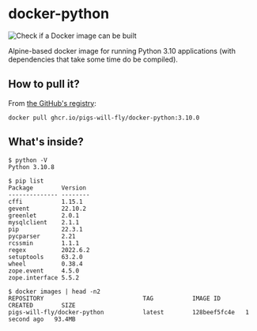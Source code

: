 # docker-python
![Check if a Docker image can be built](https://github.com/pigs-will-fly/docker-python/workflows/Check%20if%20a%20Docker%20image%20can%20be%20built/badge.svg)

Alpine-based docker image for running Python 3.10 applications (with dependencies that take some time do be compiled).

## How to pull it?

From [the GitHub's registry](https://github.com/pigs-will-fly/docker-python/pkgs/container/docker-python):

```
docker pull ghcr.io/pigs-will-fly/docker-python:3.10.0
```

## What's inside?

```
$ python -V
Python 3.10.8

$ pip list
Package        Version
-------------- --------
cffi           1.15.1
gevent         22.10.2
greenlet       2.0.1
mysqlclient    2.1.1
pip            22.3.1
pycparser      2.21
rcssmin        1.1.1
regex          2022.6.2
setuptools     63.2.0
wheel          0.38.4
zope.event     4.5.0
zope.interface 5.5.2

$ docker images | head -n2
REPOSITORY                            TAG           IMAGE ID       CREATED        SIZE
pigs-will-fly/docker-python           latest        128beef5fc4e   1 second ago   93.4MB
```
